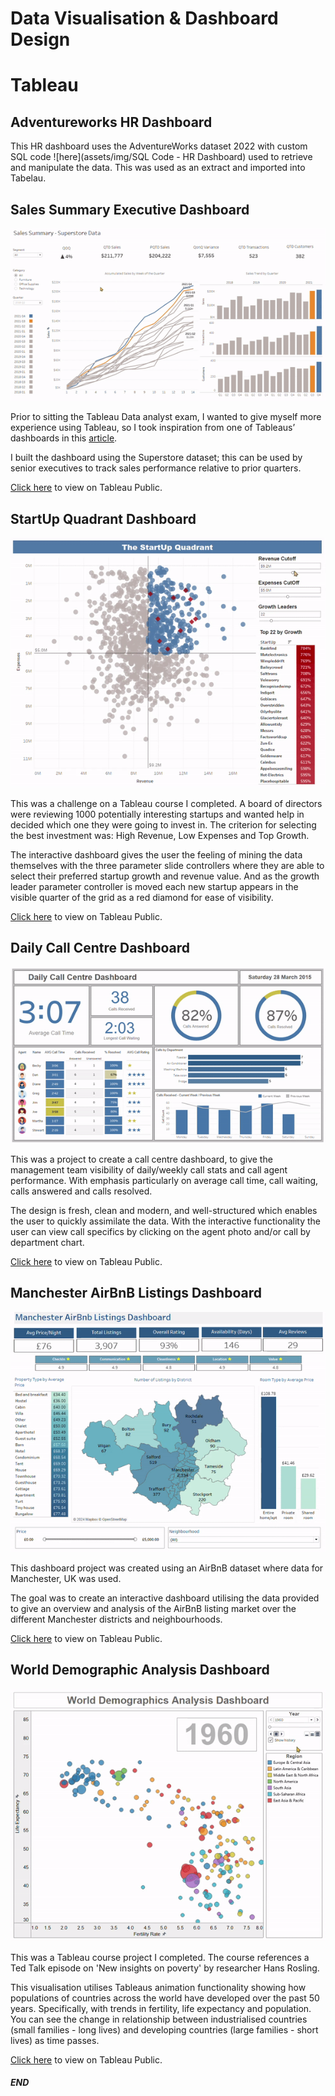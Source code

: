 # Data Visualisation & Dashboard Design


# Tableau

## Adventureworks HR Dashboard


This HR dashboard uses the AdventureWorks dataset 2022 with custom SQL code ![here](assets/img/SQL Code - HR Dashboard) used to retrieve and manipulate the data.  This was used as an extract and imported into Tabelau.

## Sales Summary Executive Dashboard

![Sales Summary](assets/img/Tableau-SalesSummary-ezgif.com-crop.gif)




Prior to sitting the Tableau Data analyst exam, I wanted to give myself more experience using Tableau, so I took inspiration from one of Tableaus’ dashboards in this [article]( https://www.tableau.com/learn/articles/sales-dashboards-examples-and-templates).

I built the dashboard using the Superstore dataset; this can be used by senior executives to track sales performance relative to prior quarters.



[Click here](https://public.tableau.com/shared/C24RT2WZ4?:display_count=n&:origin=viz_share_link) to view on Tableau Public.




## StartUp Quadrant Dashboard
![StartUp Business Quadrant](assets/img/StartUpQuadrant.gif)



This was a challenge on a Tableau course I completed.  A board of directors were reviewing 1000 potentially interesting startups and wanted help in decided which one they were going to invest in.  The criterion for selecting the best investment was: High Revenue, Low Expenses and Top Growth.


The interactive dashboard gives the user the feeling of mining the data themselves with the three parameter slide controllers where they are able to select their preferred startup growth and revenue value.  And as the growth leader parameter controller is moved each new startup appears in the visible quarter of the grid as a red diamond for ease of visibility.



[Click here](https://public.tableau.com/shared/7QC9W6QMG?:display_count=n&:origin=viz_share_link) to view on Tableau Public.



## Daily Call Centre Dashboard
![Call Centre Dashboard](assets/img/CallCentreDashboard.gif)



This was a project to create a call centre dashboard, to give the management team visibility of daily/weekly call stats and call agent performance.  With emphasis particularly on average call time, call waiting, calls answered and calls resolved.  


The design is fresh, clean and modern, and well-structured which enables the user to quickly assimilate the data.  With the interactive functionality the user can view call specifics by clicking on the agent photo and/or call by department chart.


[Click here](https://public.tableau.com/views/CallCentreDashboard_17139916267290/Dashboard1?:language=pt-BR&:sid=&:display_count=n&:origin=viz_share_link) to view on Tableau Public.



## Manchester AirBnB Listings Dashboard
![Manchester AirBnB Listings Dashboard](assets/img/Tableau-ManchesterAirBnBListingsDashboard.gif)



This dashboard project was created using an AirBnB dataset where data for Manchester, UK was used.  

The goal was to create an interactive dashboard utilising the data provided to give an overview and analysis of the AirBnB listing market over the different Manchester districts and neighbourhoods.



[Click here](https://public.tableau.com/views/ManchesterAirBnBListingsDashboard/Dashboard1?:language=en-GB&:sid=&:display_count=n&:origin=viz_share_link) to view on Tableau Public.



## World Demographic Analysis Dashboard
![World Demographics Dashboard](assets/img/WorldDemographicDashboardAnalysis-NEW.gif)




This was a Tableau course project I completed.  The course references a Ted Talk episode on 'New insights on poverty' by researcher Hans Rosling.

This visualisation utilises Tableaus animation functionality showing how populations of countries across the world have developed over the past 50 years. Specifically, with trends in fertility, life expectancy and population.
You can see the change in relationship between industrialised countries (small families - long lives) and developing countries (large families - short lives) as time passes.




[Click here](https://public.tableau.com/views/WorldDemographicsAnalysisDashboard_17158057489460/WorldDemographics?:language=pt-BR&:sid=&:display_count=n&:origin=viz_share_link) to view on Tableau Public.








##### END









